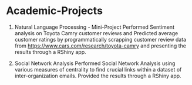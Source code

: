 # Academic-Projects

1. Natural Language Processing - Mini-Project 
Performed Sentiment analysis on Toyota Camry customer reviews and Predicted average customer ratings by programmatically      scrapping customer review data from https://www.cars.com/research/toyota-camry and presenting the results through a RShiny app.


2. Social Network Analysis
Performed Social Network Analysis using various measures of centrality to find crucial links within a dataset of inter-organization emails. Provided the results through a RShiny app.
